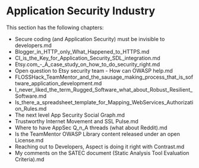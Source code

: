 # Application Security Industry

This section has the following chapters:

* Secure coding (and Application Security) must be invisible to developers.md
* Blogger_in_HTTP_only_What_Happened_to_HTTPS.md
* CI_is_the_Key_for_Application_Security_SDL_integration.md
* Etsy.com_-_A_case_study_on_how_to_do_security_right.md
* Open question to Etsy security team - How can OWASP help.md
* FLOSSHack_TeamMentor_and_the_sausage_making_process_that_is_software_application_development.md
* I_never_liked_the_term_Rugged_Software_what_about_Robust_Resilient_Software.md
* Is_there_a_spreadsheet_template_for_Mapping_WebServices_Authorization_Rules.md
* The next level App Security Social Graph.md
* Trustworthy Internet Movement and SSL Pulse.md
* Where to have AppSec Q_n_A threads (what about Reddit).md
* Is the TeamMentor OWASP Library content released under an open License.md
* Reaching out to Developers, Aspect is doing it right with Contrast.md
* My comments on the SATEC document (Static Analysis Tool Evaluation Criteria).md

